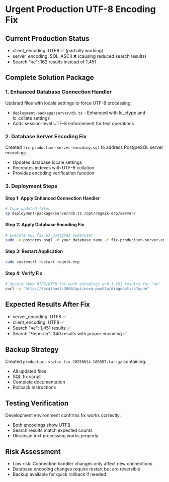# Urgent Production UTF-8 Encoding Fix

## Current Production Status
- client_encoding: UTF8 ✅ (partially working)
- server_encoding: SQL_ASCII ❌ (causing reduced search results)
- Search "че": 162 results instead of 1,451

## Complete Solution Package

### 1. Enhanced Database Connection Handler
Updated files with locale settings to force UTF-8 processing:
- `deployment-package/server/db.ts` - Enhanced with lc_ctype and lc_collate settings
- Adds session-level UTF-8 enforcement for text operations

### 2. Database Server Encoding Fix
Created `fix-production-server-encoding.sql` to address PostgreSQL server encoding:
- Updates database locale settings
- Recreates indexes with UTF-8 collation
- Provides encoding verification function

### 3. Deployment Steps

#### Step 1: Apply Enhanced Connection Handler
```bash
# Copy updated files
cp deployment-package/server/db.ts /opt/regmik-erp/server/
```

#### Step 2: Apply Database Encoding Fix
```bash
# Execute SQL fix as postgres superuser
sudo -u postgres psql -d your_database_name -f fix-production-server-encoding.sql
```

#### Step 3: Restart Application
```bash
sudo systemctl restart regmik-erp
```

#### Step 4: Verify Fix
```bash
# Should show UTF8/UTF8 for both encodings and 1,451 results for "че"
curl -s "http://localhost:3000/api/nova-poshta/diagnostics?q=че"
```

## Expected Results After Fix
- server_encoding: UTF8 ✅
- client_encoding: UTF8 ✅
- Search "че": 1,451 results ✅
- Search "Чернігів": 340 results with proper encoding ✅

## Backup Strategy
Created `production-static-fix-20250614-180357.tar.gz` containing:
- All updated files
- SQL fix script
- Complete documentation
- Rollback instructions

## Testing Verification
Development environment confirms fix works correctly:
- Both encodings show UTF8
- Search results match expected counts
- Ukrainian text processing works properly

## Risk Assessment
- Low risk: Connection handler changes only affect new connections
- Database encoding changes require restart but are reversible
- Backup available for quick rollback if needed
